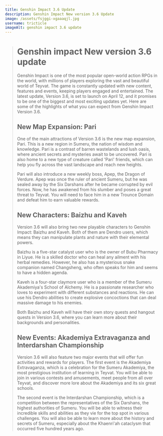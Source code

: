```yaml
---
title: Genshin Impact 3.6 Update
description: Genshin Impact New version 3.6 Update
image: /assets/fsjggi-xgaaaqjl.jpg
username: tricticle
imageAlt: genshin impact 3.6 update
---
```

> # Genshin impact New version 3.6 update
>
> Genshin Impact is one of the most popular open-world action RPGs in the world, with millions of players exploring the vast and beautiful world of Teyvat. The game is constantly updated with new content, features and events, keeping players engaged and entertained. The latest update, Version 3.6, is set to launch on April 12, and it promises to be one of the biggest and most exciting updates yet. Here are some of the highlights of what you can expect from Genshin Impact Version 3.6.
>
> ## New Map Expansion: Pari
>
> One of the main attractions of Version 3.6 is the new map expansion, Pari. This is a new region in Sumeru, the nation of wisdom and knowledge. Pari is a contrast of barren wastelands and lush oasis, where ancient secrets and mysteries await to be uncovered. Pari is also home to a new type of creature called 'Pari' friends, which can help you fly across the vast landscape and reach new heights.
>
> Pari will also introduce a new weekly boss, Apep, the Dragon of Verdure. Apep was once the ruler of ancient Sumeru, but he was sealed away by the Six Darshans after he became corrupted by evil forces. Now, he has awakened from his slumber and poses a great threat to Teyvat. You will need to face him in a new Trounce Domain and defeat him to earn valuable rewards.
>
> ## New Characters: Baizhu and Kaveh
>
> Version 3.6 will also bring two new playable characters to Genshin Impact: Baizhu and Kaveh. Both of them are Dendro users, which means they can manipulate plants and nature with their elemental powers.
>
> Baizhu is a five-star catalyst user who is the owner of Bubu Pharmacy in Liyue. He is a skilled doctor who can heal any ailment with his herbal remedies. However, he also has a mysterious snake companion named Changsheng, who often speaks for him and seems to have a hidden agenda.
>
> Kaveh is a four-star claymore user who is a member of the Sumeru Akademiya's School of Alchemy. He is a passionate researcher who loves to experiment with different substances and reactions. He can use his Dendro abilities to create explosive concoctions that can deal massive damage to his enemies.
>
> Both Baizhu and Kaveh will have their own story quests and hangout quests in Version 3.6, where you can learn more about their backgrounds and personalities.
>
> ## New Events: Akademiya Extravaganza and Interdarshan Championship
>
> Version 3.6 will also feature two major events that will offer fun activities and rewards for players. The first event is the Akademiya Extravaganza, which is a celebration for the Sumeru Akademiya, the most prestigious institution of learning in Teyvat. You will be able to join in various contests and amusements, meet people from all over Teyvat, and discover more lore about the Akademiya and its six great schools.
>
> The second event is the Interdarshan Championship, which is a competition between the representatives of the Six Darshans, the highest authorities of Sumeru. You will be able to witness their incredible skills and abilities as they vie for the top spot in various challenges. You will also be able to learn more about the history and secrets of Sumeru, especially about the Khaenri'ah cataclysm that occurred five hundred years ago.